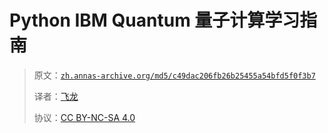 # Python IBM Quantum 量子计算学习指南

> 原文：[`zh.annas-archive.org/md5/c49dac206fb26b25455a54bfd5f0f3b7`](https://zh.annas-archive.org/md5/c49dac206fb26b25455a54bfd5f0f3b7)
> 
> 译者：[飞龙](https://github.com/wizardforcel)
> 
> 协议：[CC BY-NC-SA 4.0](http://creativecommons.org/licenses/by-nc-sa/4.0/)